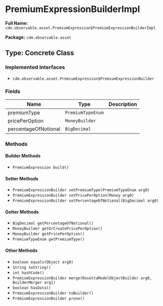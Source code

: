 # PremiumExpressionBuilderImpl

**Full Name:** `cdm.observable.asset.PremiumExpression$PremiumExpressionBuilderImpl`

**Package:** `cdm.observable.asset`

## Type: Concrete Class

### Implemented Interfaces

- `cdm.observable.asset.PremiumExpression$PremiumExpressionBuilder`

### Fields

| Name | Type | Description |
|------|------|-------------|
| premiumType | `PremiumTypeEnum` |  |
| pricePerOption | `MoneyBuilder` |  |
| percentageOfNotional | `BigDecimal` |  |

### Methods

#### Builder Methods

- `PremiumExpression build()`

#### Setter Methods

- `PremiumExpressionBuilder setPremiumType(PremiumTypeEnum arg0)`
- `PremiumExpressionBuilder setPricePerOption(Money arg0)`
- `PremiumExpressionBuilder setPercentageOfNotional(BigDecimal arg0)`

#### Getter Methods

- `BigDecimal getPercentageOfNotional()`
- `MoneyBuilder getOrCreatePricePerOption()`
- `MoneyBuilder getPricePerOption()`
- `PremiumTypeEnum getPremiumType()`

#### Other Methods

- `boolean equals(Object arg0)`
- `String toString()`
- `int hashCode()`
- `PremiumExpressionBuilder merge(RosettaModelObjectBuilder arg0, BuilderMerger arg1)`
- `boolean hasData()`
- `PremiumExpressionBuilder toBuilder()`
- `PremiumExpressionBuilder prune()`

